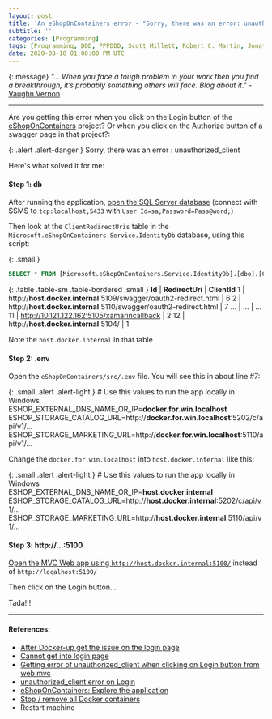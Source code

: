 ```yaml
---
layout: post
title: 'An eShopOnContainers error - "Sorry, there was an error: unauthorized_client"'
subtitle: ''
categories: [Programming]
tags: [Programming, DDD, PPPDDD, Scott Millett, Robert C. Martin, Jonathan Boccara, Eric Evans]
date: 2020-08-18 01:00:00 PM UTC
---
```


<!-- started August 17, 2020 07:08 PM Philippine Time -->
<!-- ended August 18, 2020 09:00 PM Philippine Time -->



{:.message}
_"... When you face a tough problem in your work then you find a breakthrough, it’s probably something others will face. Blog about it."_ - [Vaughn Vernon](https://web.archive.org/web/20180827140727/https://vaughnvernon.co/?p=879#comment-1938)


-----

Are you getting this error when you click on the Login button of the [eShopOnContainers](https://github.com/dotnet-architecture/eShopOnContainers) project? Or when you click on the Authorize button of a swagger page in that project?:

{: .alert .alert-danger }
Sorry, there was an error : unauthorized_client

<!--more-->

Here's what solved it for me:

#### Step 1: db

After running the application, [open the SQL Server database](https://github.com/dotnet-architecture/eShopOnContainers/wiki/Explore-the-application#all-applications-and-microservices) (connect with SSMS to `tcp:localhost,5433` with `User Id=sa;Password=Pass@word;`)

Then look at the `ClientRedirectUris` table in the `Microsoft.eShopOnContainers.Service.IdentityDb` database, using this script:


{: .small }
``` sql
SELECT * FROM [Microsoft.eShopOnContainers.Service.IdentityDb].[dbo].[ClientRedirectUris]
```

{: .table .table-sm .table-bordered .small }
**Id**  |	**RedirectUri**                                                   |	**ClientId**
1       |	http://**host.docker.internal**:5109/swagger/oauth2-redirect.html |	6
2       |	http://**host.docker.internal**:5110/swagger/oauth2-redirect.html |	7
...     | ...                                                               | ...
11      | http://10.121.122.162:5105/xamarincallback                        |	2
12      | http://**host.docker.internal**:5104/                             |	1


Note the `host.docker.internal` in that table


#### Step 2: .env

Open the `eShopOnContainers/src/.env` file. You will see this in about line #7:

{: .small .alert .alert-light }
\# Use this values to run the app locally in Windows <br />
ESHOP_EXTERNAL_DNS_NAME_OR_IP=**docker.for.win.localhost** <br />
ESHOP_STORAGE_CATALOG_URL=http://**docker.for.win.localhost**:5202/c/api/v1/... <br />
ESHOP_STORAGE_MARKETING_URL=http://**docker.for.win.localhost**:5110/api/v1/... <br />


Change the `docker.for.win.localhost` into `host.docker.internal` like this:

{: .small .alert .alert-light }
\# Use this values to run the app locally in Windows <br />
ESHOP_EXTERNAL_DNS_NAME_OR_IP=**host.docker.internal** <br />
ESHOP_STORAGE_CATALOG_URL=http://**host.docker.internal**:5202/c/api/v1/... <br />
ESHOP_STORAGE_MARKETING_URL=http://**host.docker.internal**:5110/api/v1/... <br />


#### Step 3: http://...:5100

[Open the MVC Web app using `http://host.docker.internal:5100/`](https://github.com/dotnet-architecture/eShopOnContainers/issues/1258#issuecomment-593800988) instead of `http://localhost:5100/`

Then click on the Login button...

Tada!!!


-----

#### References:

- [After Docker-up get the issue on the login page](https://github.com/dotnet-architecture/eShopOnContainers/issues/1236)
- [Cannot get into login page](https://github.com/dotnet-architecture/eShopOnContainers/issues/1258)
- [Getting error of unauthorized_client when clicking on Login button from web mvc](https://github.com/dotnet-architecture/eShopOnContainers/issues/1273)
- [unauthorized_client error on Login](https://github.com/dotnet-architecture/eShopOnContainers/wiki/unauthorized_client-error-on-login)
- [eShopOnContainers: Explore the application](https://github.com/dotnet-architecture/eShopOnContainers/wiki/Explore-the-application) 
- [Stop / remove all Docker containers](https://coderwall.com/p/ewk0mq/stop-remove-all-docker-containers)
- Restart machine





<!-- 
The solution is so simple, but I'm going to put it here so that [I will know where to look when I forget this in the future](https://www.hanselman.com/blog/TheVBEquivalentToCTypeofKeyword.aspx):

> You must use http://docker.for.win.localhost:5100 url.
> 
> --- [by KooshkakiH](https://github.com/dotnet-architecture/eShopOnContainers/issues/1258#issuecomment-593800988)

That's it.

Enjoy!
 -->
